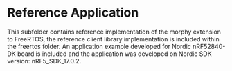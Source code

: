 # Reference Application
This subfolder contains reference implementation of the morphy extension to FreeRTOS, the reference client library implementation is included within the freertos folder. An application example developed for Nordic nRF52840-DK board is included and the application was developed on Nordic SDK version: nRF5_SDK_17.0.2.

